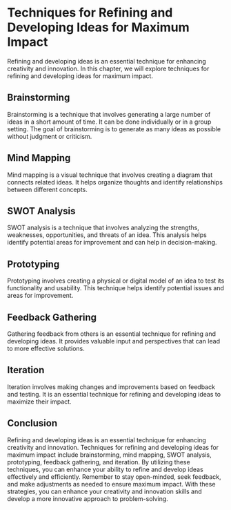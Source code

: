 Techniques for Refining and Developing Ideas for Maximum Impact
=========================================================================================================

Refining and developing ideas is an essential technique for enhancing creativity and innovation. In this chapter, we will explore techniques for refining and developing ideas for maximum impact.

Brainstorming
-------------

Brainstorming is a technique that involves generating a large number of ideas in a short amount of time. It can be done individually or in a group setting. The goal of brainstorming is to generate as many ideas as possible without judgment or criticism.

Mind Mapping
------------

Mind mapping is a visual technique that involves creating a diagram that connects related ideas. It helps organize thoughts and identify relationships between different concepts.

SWOT Analysis
-------------

SWOT analysis is a technique that involves analyzing the strengths, weaknesses, opportunities, and threats of an idea. This analysis helps identify potential areas for improvement and can help in decision-making.

Prototyping
-----------

Prototyping involves creating a physical or digital model of an idea to test its functionality and usability. This technique helps identify potential issues and areas for improvement.

Feedback Gathering
------------------

Gathering feedback from others is an essential technique for refining and developing ideas. It provides valuable input and perspectives that can lead to more effective solutions.

Iteration
---------

Iteration involves making changes and improvements based on feedback and testing. It is an essential technique for refining and developing ideas to maximize their impact.

Conclusion
----------

Refining and developing ideas is an essential technique for enhancing creativity and innovation. Techniques for refining and developing ideas for maximum impact include brainstorming, mind mapping, SWOT analysis, prototyping, feedback gathering, and iteration. By utilizing these techniques, you can enhance your ability to refine and develop ideas effectively and efficiently. Remember to stay open-minded, seek feedback, and make adjustments as needed to ensure maximum impact. With these strategies, you can enhance your creativity and innovation skills and develop a more innovative approach to problem-solving.
